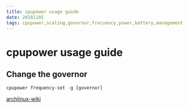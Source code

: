 ```yaml
---
title: cpupower usage guide
date: 20181101
tags: cpupower,scaling,governor,frecuency,power,battery,management
---
```


# cpupower usage guide

## Change the governor

`cpupower frequency-set -g [governor]`

[archlinux-wiki](https://wiki.archlinux.org/index.php/CPU_frequency_scaling#Scaling_governors)
